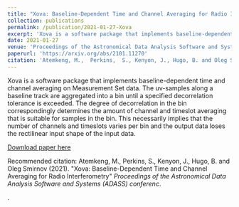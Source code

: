 ```yaml
---
title: "Xova: Baseline-Dependent Time and Channel Averaging for Radio Interferometry"
collection: publications
permalink: /publication/2021-01-27-Xova
excerpt: 'Xova is a software package that implements baseline-dependent time and channel averaging on Measurement Set data. The uv-samples along a baseline track are aggregated into a bin until a specified decorrelation tolerance is exceeded. The degree of decorrelation in the bin correspondingly determines the amount of channel and timeslot averaging that is suitable for samples in the bin. This necessarily implies that the number of channels and timeslots varies per bin and the output data loses the rectilinear input shape of the input data.'
date: 2021-01-27
venue: 'Proceedings of the Astronomical Data Analysis Software and Systems (ADASS) conference'
paperurl: 'https://arxiv.org/abs/2101.11270'
citation: 'Atemkeng, M.,  Perkins,  S., Kenyon, J., Hugo, B. and Oleg Smirnov (2021). &quot;Xova: Baseline-Dependent Time and Channel Averaging for Radio Interferometry.&quot; <i>Proceedings of the Astronomical Data Analysis Software and Systems (ADASS) conference</i>.'
---
```

Xova is a software package that implements baseline-dependent time and channel averaging on Measurement Set data. The uv-samples along a baseline track are aggregated into a bin until a specified decorrelation tolerance is exceeded. The degree of decorrelation in the bin correspondingly determines the amount of channel and timeslot averaging that is suitable for samples in the bin. This necessarily implies that the number of channels and timeslots varies per bin and the output data loses the rectilinear input shape of the input data.

[Download paper here](https://arxiv.org/abs/2101.11270)

Recommended citation: Atemkeng, M.,  Perkins,  S., Kenyon, J., Hugo, B. and Oleg Smirnov (2021). "Xova: Baseline-Dependent Time and Channel Averaging for Radio Interferometry" <i>Proceedings of the Astronomical Data Analysis Software and Systems (ADASS) conferenc</i>.


.


